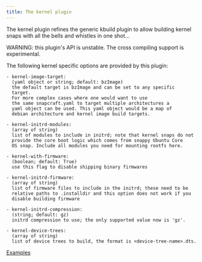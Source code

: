 ```yaml
---
title: The kernel plugin
---
```


The kernel plugin refines the generic kbuild plugin to allow building
kernel snaps with all the bells and whistles in one shot...

WARNING: this plugin's API is unstable. The cross compiling support is
         experimental.

The following kernel specific options are provided by this plugin:

    - kernel-image-target:
      (yaml object or string; default: bzImage)
      the default target is bzImage and can be set to any specific
      target.
      For more complex cases where one would want to use
      the same snapcraft.yaml to target multiple architectures a
      yaml object can be used. This yaml object would be a map of
      debian architecture and kernel image build targets.

    - kernel-initrd-modules:
      (array of string)
      list of modules to include in initrd; note that kernel snaps do not
      provide the core boot logic which comes from snappy Ubuntu Core
      OS snap. Include all modules you need for mounting rootfs here.

    - kernel-with-firmware:
      (boolean; default: True)
      use this flag to disable shipping binary firmwares

    - kernel-initrd-firmware:
      (array of string)
      list of firmware files to include in the initrd; these need to be
      relative paths to .installdir and this option does not work if you
      disable building firmware

    - kernel-initrd-compression:
      (string; default: gz)
      initrd compression to use; the only supported value now is 'gz'.

    - kernel-device-trees:
      (array of string)
      list of device trees to build, the format is <device-tree-name>.dts.

[Examples](https://github.com/search?o=desc&q=filename%3Asnapcraft.yaml+%22plugin%3A+kernel%22+&s=indexed&type=Code&utf8=%E2%9C%93)